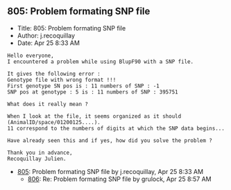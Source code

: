 ## 805: Problem formating SNP file

- Title: 805: Problem formating SNP file
- Author: j.recoquillay
- Date: Apr 25 8:33 AM
```
Hello everyone,
I encountered a problem while using BlupF90 with a SNP file.

It gives the following error :
Genotype file with wrong format !!!
First genotype SN pos is : 11 numbers of SNP : -1
SNP pos at genotype : 5 is : 11 numbers of SNP : 395751

What does it really mean ?

When I look at the file, it seems organized as it should (AnimalID/space/01200125....).
11 correspond to the numbers of digits at which the SNP data begins...

Have already seen this and if yes, how did you solve the problem ?

Thank you in advance,
Recoquillay Julien.
```

- [805](0805.md): Problem formating SNP file by j.recoquillay, Apr 25 8:33 AM
    - [806](0806.md): Re: Problem formating SNP file by grulock, Apr 25 8:57 AM

